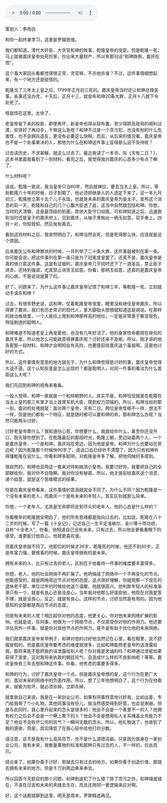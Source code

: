 <audio src="http://igetoss.cdn.igetget.com/mp3/201811/22/201811222201539507798432.mp3" controls="controls">您的浏览器不支持 audio 标签。</audio><p>策划人：李雨白</p><p>和你一起终身学习，这里是罗辑思维。</p><p>我们都知道，清代大奸臣、大贪官和珅的故事，乾隆皇帝的宠臣。但是乾隆一死，马上就被嘉庆皇帝处死抄家，抄出来大量财产，所以有那句话“和珅跌倒，嘉庆吃饱”。</p><p>这个事大家回头看都觉得很正常，贪官嘛，不杀他杀谁？不过，这件事情细想起来，有一个地方还是挺怪的。</p><p>乾隆当了三年太上皇之后，1799年正月初三死的。嘉庆皇帝当时还让和珅总理丧事。丧事还没办完，十天后，正月十三，就宣布和珅20条大罪，正月十八就下令处死了。</p><p>怪就怪在这里。太快了。</p><p>老皇帝留下来的权臣，即使再坏，新皇帝也得从容布置，至少得顾及政局的顺利过渡，安排好了再动手，干嘛这么急呢？和珅不过是一个贪污犯，也没有别的什么危害性，也不会拥兵造反，更没有必要这么快啊。而且，从后来的情况看，嘉庆皇帝也不是一个处事果决的人，那他为什么在和珅这件事上显得那么迫不及待呢？</p><p>过去读历史，不求甚解，就这么过去了。最近我读了一本书，叫《天有二日？》，这本书里面我看到了一则材料。看完之后，我觉得我对嘉庆的心态多少有点了解了。</p><p>什么材料呢？</p><p>话说，乾隆一直说，我当皇帝只当60年，然后就禅位，要去当太上皇。所以，等到乾隆六十年的时候，日子到期了，他必须把继承人的人选定下来了。这一年九月初三，乾隆册立第十五个儿子永琰，也就是未来的嘉庆皇帝为皇太子。宣布这个消息的前一天，乾隆和自己的几个心腹大臣透了底，这当中自然就包括和珅。你想，当时的大清朝，这是最顶级的机密。其他大臣守口如瓶，可和珅知道之后，迅速跑到当时还是皇子的嘉庆府上，见到嘉庆，从袖子里掏出一柄玉如意，双手奉上。四目一对，你知我知，然后匆匆离去。</p><p>看到这则材料之后，我突然明白了。和珅当然会死，但是死得那么快，应该就是这个原因。</p><p>后来嘉庆公布和珅罪状的时候，一共列举了二十条大罪，这件事就被列在第一条。你可能会说，把这件事列在第一条只是为了冠冕堂皇罢了。还真不是，嘉庆皇帝是真的很介意这件事。这是有证据的，嘉庆皇帝几乎同时还下了一道圣旨，禁止臣子进贡，还特别强调，尤其禁止进贡玉如意。你看，那柄玉如意，还真的是嘉庆皇帝的心病，不是说说就算了的。</p><p>好了，问题来了。为什么这件事让嘉庆皇帝记恨了和珅三年，等乾隆一死，立刻就动手诛杀和珅？</p><p>过去，有很多野史说，这和珅，仗着乾隆皇帝宠爱，眼里没有继任皇帝嘉庆，所以得罪了嘉庆。我们有历史常识的现代人，拿大脚指头想想就知道这是胡说。在那样的政治格局里，一个人能往上爬到和珅那样高的地位，一定是非常善于察言观色，玲珑剔透的聪明人。</p><p>和珅难道不知道老皇上再宠爱他，也没有几年好活了，他的身家性命都捏在继任的嘉庆手里，所以他怎么可能故意得罪嘉庆呢？讨好还来不及呢。所以，刚才讲的他告密那一段材料，和珅才会明知会有风险，也要提前给嘉庆送个喜报啊，这是他讨好的方式。</p><p>所以，这件事情有意思的地方就在于，为什么和珅觉得是讨好的事，嘉庆皇帝觉得大逆不道。这个认知反差是怎么出现的？都是聪明人，对同一件事的看法为什么差距这么大呢？</p><p>我们先回到和珅的视角来看看。</p><p>一般人觉得，和珅一直就是一个权倾朝野的人。其实不是，和珅恰恰就是在乾隆在当太上皇的那三年里才当上首席军机大臣，爬到权力顶端的。所以，和珅当权的那一刻，面对的处境就是：面对两个皇帝，天有二日。两位皇帝性格不一样，想法不一样，但是他们都有一个特征，就是随时都可以要和珅的命。那和珅怎么办呢？当然只能两头讨好。</p><p>讨好老皇帝靠什么？我知道你心思，你想要什么，我就给你什么，甚至你还没开口，我先替你想到了。在乾隆最后的那段时光，乾隆上朝，旁边站着两个人，一个是嘉庆皇帝，一个是和珅。嘉庆站在旁边，因为他是皇帝。和珅为什么也要站在旁边呢？因为乾隆那个时候快90岁了，说话口齿已经听不清楚了，因为只有和珅听得懂乾隆在说什么。你看和珅多聪明，对乾隆皇帝多了解，把他伺候的多周到。</p><p>很自然的，和珅也会用这一套来对待和揣测小皇帝。我要讨好你，我要把自己的全部献给你，我对你不会隐瞒，我对你没有秘密。所以，他才提前给嘉庆送个消息，递个如意，就是这个思维模式的结果。</p><p>但是在嘉庆皇帝看来，这件事情的意涵就完全不同了。为什么不同？因为乾隆是一个没有未来的老人，而嘉庆一个是有未来的年轻人。其实区别就那么简单。</p><p>你想，一个老年人，尤其是生命即将走到尽头的老年人，他的心态是什么样的？</p><p>你看晚年的乾隆就全明白了，他的所有思绪都是指向过去的。比如说，乾隆在八十二岁的时候，写了一篇《十全记》，记述自己一生平定准格尔、金川等十项功绩，自称“十全老人”。你看，他知道自己没有未来，只有过去，所以他会更看重眼下的感受。谁更能讨他欢心，他就更喜欢谁。</p><p>但嘉庆皇帝就不同了。他即位的时候才36岁，乾隆死的时候，他还不到40岁，正是年富力强，要做事的时候。嘉庆皇帝拥有的是未来。</p><p>拥有未来的人，比只有过去的老人，区别在于他看待一件事的维度要丰富得多。</p><p>你想，老人，他的社会网络不再扩展了。他坍缩成了网络中一个不再变化的节点。他能感受的，就是网络周边节点对他的态度。这点很好理解，你就观察一下现在的退休老干部，单位过年的时候给他送个温暖，他就很高兴。他判断年轻人的标准渐渐只有一个，就是有良心还是没良心。当年我对他那么好提拔他，他现在对我爱答不理，就是没良心。反之，就是有良心。这样的节点，讨好当然是有用的。因为他感知的全部都是周边节点的态度。</p><p>但是有未来的人呢？相比起你对他的态度，他更关心，你对他未来网络扩展的影响。也就是说，任何事，他做为一个网络节点，不仅感受你对他的作用力。他还要评估另外一件事，就是你对其他节点的作用力，是不是有助于优化他的未来网络。</p><p>我们就拿嘉庆皇帝来举例子，和珅对他的讨好他当然记在心里，看在眼里，说不舒服是假的。但是嘉庆皇帝要考虑的维度就很多，比如和珅能把老皇帝的话泄露给我，那将来能不能把我的话泄露给别人呢？你对我是忠诚的吗？和珅通过泄密如果获得了宠爱，这对我将来执政的朝廷风气，会造成什么样的不良影响呢？等等。嘉庆皇帝有三年去想和珅这件事。你看，他考虑的事要多得多。</p><p>和珅的行为，讨好了嘉庆皇帝一个点。但是嘉庆皇帝想的是，这个行为在更广大的、面对未来的网络中的负面作用。所以，想了三年他想明白了，这个行为在他看来，就极为败坏，就必须杀掉，立即杀掉。</p><p>就拿我自己来说，我是在一家创业公司，如果有同事特意地讨好我，比如出差，专门给我带了个小礼物，其他同事没有份儿，我当然感受得到好意，也会说谢谢。但是与此同时，我心里升起来的念头是很多的：他会不会是一个表里不一的人？他拥有权力之后会不会是一个瞒上欺下的人？他会不会是想用私人关系掩盖业务能力不足？他会不会败坏公司的风气？一瞬间无数的念头。所以，他礼物送了，也收到了我的感谢，但是，其实降低了在我心目中给他打的分数。</p><p>请注意，这不是我有什么高风亮节，也不是什么道德洁癖。只是因为我身在一家创业公司，我有未来，我衡量事物的标准和那种只有过去的人，不一样的，仅此而已。</p><p>结论来了，如果你善于讨好，那就去只有过去的地方。如果你善于创造价值，那就去拥有未来的地方。但是千万别两边串来串去。</p><p>所以回答今天题目的那个问题，和珅到底犯了什么错？除了贪污之外，和珅错就错在，不该在过去和未来的夹缝去生存，而且还用同一套逻辑来应对啊。</p><p> </p><p></p><p></p><p>好，这个话题就聊到这里。明天是周末，罗胖精选再见。</p>